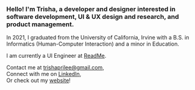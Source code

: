 ### Hello! I'm Trisha, a developer and designer interested in software development, UI & UX design and research, and product management.

In 2021, I graduated from the University of California, Irvine with a B.S. in Informatics (Human-Computer Interaction) and a minor in Education.

I am currently a UI Engineer at [ReadMe](https://readme.com/).

Contact me at trishaprilee@gmail.com,\
Connect with me on [LinkedIn](https://www.linkedin.com/in/trishaprile/),\
Or check out my [website](https://trishaprile.com/)!
